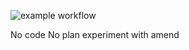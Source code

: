 ![example workflow](https://github.com/github/docs/actions/workflows/test.yml/badge.svg)

No code No plan
experiment with amend
